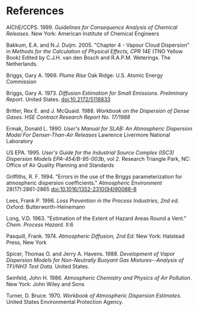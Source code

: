 # References

AIChE/CCPS. 1999. *Guidelines for Consequence Analysis of Chemical Releases*. New York: American Institute of Chemical Engineers

Bakkum, E.A. and N.J. Duijm. 2005. "Chapter 4 - Vapour Cloud Dispersion" in *Methods for the Calculation of Physical Effects, CPR 14E* (TNO Yellow Book) Edited by C.J.H. van den Bosch and R.A.P.M. Weterings. The Netherlands.

Briggs, Gary A. 1969. *Plume Rise* Oak Ridge: U.S. Atomic Energy Commission

Briggs, Gary A. 1973. *Diffusion Estimation for Small Emissions. Preliminary Report*. United States. [doi:10.2172/5118833](https://doi.org/10.2172/5118833)

Britter, Rex E. and J. McQuaid. 1988. *Workbook on the Dispersion of Dense Gases. HSE Contract Research Report No. 17/1988*

Ermak, Donald L. 1990. *User's Manual for SLAB: An Atmospheric Dispersion Model For Denser-Than-Air Releases* Lawrence Livermore National Laboratory

US EPA. 1995. *User's Guide for the Industrial Source Complex (ISC3) Dispersion Models EPA-454/B-95-003b, vol 2*. Research Triangle Park, NC: Office of Air Quality Planning and Standards

Griffiths, R. F. 1994. "Errors in the use of the Briggs parameterization for atmospheric dispersion coefficients." *Atmospheric Environment* 28(17):2861-2865 [doi:10.1016/1352-2310(94)90086-8](https://doi.org/10.1016/1352-2310(94)90086-8)

Lees, Frank P. 1996. *Loss Prevention in the Process Industries, 2nd ed*. Oxford: Butterworth-Heinemann

Long, V.D. 1963. "Estimation of the Extent of Hazard Areas Round a Vent." *Chem. Process Hazard*. II:6

Pasquill, Frank. 1974. *Atmospheric Diffusion, 2nd Ed.* New York: Halstead Press, New York

Spicer, Thomas O. and Jerry A. Havens. 1988. *Development of Vapor Dispersion Models for Non-Neutrally Buoyant Gas Mixtures--Analysis of TFI/NH3 Test Data*. United States.

Seinfeld, John H. 1986. *Atmospheric Chemistry and Physics of Air Pollution*. New York: John Wiley and Sons

Turner, D. Bruce. 1970. *Workbook of Atmospheric Dispersion Estimates*. United States Environmental Protection Agency.